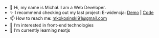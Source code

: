 - 👋 Hi, my name is Michał. I am a Web Developer.
- ✨ I recommend checking out my last project: E-widencja: [Demo](https://mkokosinski.github.io/e-widencja/) | [Code](https://github.com/mkokosinski/e-widencja)
- 📫 How to reach me: mkokosinski91@gmail.com
- 👀 I’m interested in front-end technologies
- 🌱 I’m currently learning nextjs
